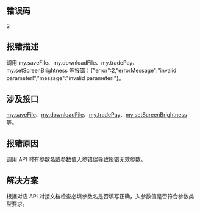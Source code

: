 ## 错误码
2 

## 报错描述
调用 my.saveFile、my.downloadFile、my.tradePay、my.setScreenBrightness 等报错：{"error":2,"errorMessage":"invalid parameter!","message":"invalid parameter!"}。 

## 涉及接口
[my.saveFile](https://opendocs.alipay.com/mini/api/xbll1q)、[my.downloadFile](https://opendocs.alipay.com/mini/api/xr054r)、[my.tradePay](https://opendocs.alipay.com/mini/api/openapi-pay)、[my.setScreenBrightness](https://opendocs.alipay.com/mini/api/ccf32t) 等。 

## 报错原因
调用 API 时有参数名或参数值入参错误导致报错无效参数。 

## 解决方案
根据对应 API 对接文档检查必填参数名是否填写正确，入参数值是否符合参数类型要求。<br /> <br /> 
